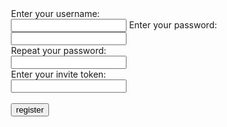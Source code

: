 <section style="display:flex;justify-content:center;align-items:center;">
    <form action="https://dmnd.sh:5000/test-register">
      <label for="username"> Enter your username:</label><br>
      <input id="username" name="username" type="text"
      required pattern="^@?[a-zA-Z_\-=\.\/0-9]+(:matrix\.org)?$"
      required minlength="1" maxlength="200">
      <label for="password">Enter your password:</label><br>
      <input id="password" name="password" type="password"
      required minlength="8" maxlength="128">
      <br>
      <label for="confirm_password">Repeat your password:</label><br>
      <input id="confirm_password" name="confirm" type="password"
      required>
      <br>
      <label for="token">Enter your invite token:</label><br>
      <input id="token" name="token" type="text"
      required pattern="^([A-Z][a-z]+)+$">
      <br><br>
      <input type="submit" value="register">
    </form>
  </section>

<script>
  // see https://stackoverflow.com/a/901144/3779427
  function getParameterByName(name, url) {
      if (!url) url = window.location.href;
      name = name.replace(/[\[\]]/g, "\\$&");
      var regex = new RegExp("[?&]" + name + "(=([^&#]*)|&|#|$)"),
          results = regex.exec(url);
      if (!results) return null;
      if (!results[2]) return '';
      return decodeURIComponent(results[2].replace(/\+/g, " "));
  }

  // set token input to "?token=" query parameter
  document.getElementById('token').value = getParameterByName("token");

  // html5 validators
  var username = document.getElementById("username");
  var password = document.getElementById("password");
  var confirm_password = document.getElementById("confirm_password");
  var token = document.getElementById("token");

  username.addEventListener("input", function (event) {
    if (username.validity.typeMismatch) {
      username.setCustomValidity("format: @username:matrix.org");
    } else {
      username.setCustomValidity("");
    }
  });

  token.addEventListener("input", function (event) {
    if (token.validity.typeMismatch) {
      token.setCustomValidity("case-sensitive, e.g: SardineImpactReport");
    } else {
      token.setCustomValidity("");
    }
  });

  password.addEventListener("input", function (event) {
    if (password.validity.typeMismatch) {
      password.setCustomValidity("atleast 8 characters long");
    } else {
      password.setCustomValidity("");
    }
  });

  function validatePassword(){
    if(password.value != confirm_password.value) {
      confirm_password.setCustomValidity("passwords don't match");
    } else {
      confirm_password.setCustomValidity("");
    }
  }

  password.onchange = validatePassword;
  confirm_password.onkeyup = validatePassword;
</script>
